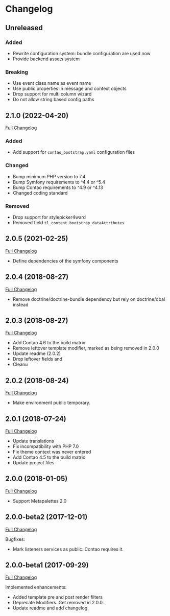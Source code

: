 
Changelog
=========

Unreleased
----------

### Added

 - Rewrite configuration system: bundle configuration are used now
 - Provide backend assets system

### Breaking

 - Use event class name as event name
 - Use public properties in message and context objects
 - Drop support for multi column wizard
 - Do not allow string based config paths


2.1.0 (2022-04-20)
------------------

[Full Changelog](https://github.com/contao-bootstrap/core/compare/2.0.5...2.1.0)

### Added

 - Add support for `contao_bootstrap.yaml` configuration files

### Changed

 - Bump minimum PHP version to 7.4
 - Bump Symfony requirements to ^4.4 or ^5.4
 - Bump Contao requirements to ^4.9 or ^4.13
 - Changed coding standard

### Removed

 - Drop support for stylepicker4ward
 - Removed field `tl_content.bootstrap_dataAttributes`


2.0.5 (2021-02-25)
------------------

[Full Changelog](https://github.com/contao-bootstrap/core/compare/2.0.4...2.0.5)

 - Define dependencies of the symfony components

2.0.4 (2018-08-27)
------------------

[Full Changelog](https://github.com/contao-bootstrap/core/compare/2.0.3...2.0.4)

 - Remove doctrine/doctrine-bundle dependency but rely on doctrine/dbal instead

2.0.3 (2018-08-27)
------------------

[Full Changelog](https://github.com/contao-bootstrap/core/compare/2.0.2...2.0.3)

 - Add Contao 4.6 to the build matrix
 - Remove leftover template modifier, marked as being removed in 2.0.0
 - Update readme (2.0.2)
 - Drop leftover fields and
 - Cleanu

2.0.2 (2018-08-24)
------------------

[Full Changelog](https://github.com/contao-bootstrap/core/compare/2.0.1...2.0.2)

 - Make environment public temporary.

2.0.1 (2018-07-24)
------------------

[Full Changelog](https://github.com/contao-bootstrap/core/compare/2.0.0...2.0.1)

 - Update translations
 - Fix incompatibility with PHP 7.0
 - Fix theme context was never entered
 - Add Contao 4.5 to the build matrix
 - Update project files


2.0.0 (2018-01-05)
------------------

[Full Changelog](https://github.com/contao-bootstrap/core/compare/2.0.0-beta2...2.0.0)

 - Support Metapalettes 2.0


2.0.0-beta2 (2017-12-01)
------------------------

[Full Changelog](https://github.com/contao-bootstrap/core/compare/2.0.0-beta1...2.0.0-beta2)

Bugfixes:

 - Mark listeners services as public. Contao requires it.

2.0.0-beta1 (2017-09-29)
------------------------

[Full Changelog](https://github.com/contao-bootstrap/core/compare/2.0.0-alpha5...2.0.0-beta1)

Implemented enhancements:

 - Added template pre and post render filters
 - Deprecate Modifiers. Get removed in 2.0.0.
 - Update readme and add changelog.
